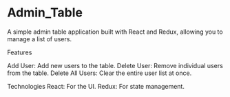# Admin_Table
A simple admin table application built with React and Redux, allowing you to manage a list of users.

Features

Add User:
Add new users to the table.
Delete User:
Remove individual users from the table.
Delete All Users:
Clear the entire user list at once.

Technologies
React: For the UI.
Redux: For state management.
